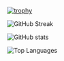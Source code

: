 [![trophy](https://github-profile-trophy.vercel.app/?username=gh0stintheshe11&theme=onedark&no-bg=true&no-frame=true)](https://github.com/ryo-ma/github-profile-trophy) 

![GitHub Streak](https://github-readme-streak-stats.herokuapp.com/?user=gh0stintheshe11&theme=dark&hide_border=true&mode=weekly&background=00000000&ring=f8e602&fire=f8e602&currStreakLabel=f8e602&sideLabels=f8e602&sideNums=4bff21&currStreakNum=4bff21&dates=00f0ff&stroke=00f0ff)

![GitHub stats](https://github-readme-stats.vercel.app/api?username=gh0stintheshe11&include_all_commits=true&show_icons=true&theme=dark&hide_border=true&bg_color=00000000&rank_icon=percentile&text_color=f8e602&icon_color=4bff21&ring_color=4bff21&hide_title=true)

![Top Languages](https://github-readme-stats.vercel.app/api/top-langs/?username=gh0stintheshe11&layout=compact&theme=dark&hide_border=true&bg_color=00000000&langs_count=20&hide_title=true&size_weight=0.5&count_weight=0.5)